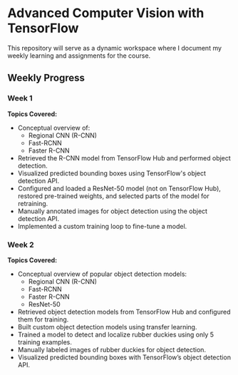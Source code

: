 # Advanced Computer Vision with TensorFlow

This repository will serve as a dynamic workspace where I document my weekly learning and assignments for the course.

## Weekly Progress

### Week 1
**Topics Covered:**
- Conceptual overview of:
  - Regional CNN (R-CNN)
  - Fast-RCNN
  - Faster R-CNN
- Retrieved the R-CNN model from TensorFlow Hub and performed object detection.
- Visualized predicted bounding boxes using TensorFlow's object detection API.
- Configured and loaded a ResNet-50 model (not on TensorFlow Hub), restored pre-trained weights, and selected parts of the model for retraining.
- Manually annotated images for object detection using the object detection API.
- Implemented a custom training loop to fine-tune a model.

### Week 2
**Topics Covered:**
- Conceptual overview of popular object detection models:
  - Regional CNN (R-CNN)
  - Fast-RCNN
  - Faster R-CNN
  - ResNet-50
- Retrieved object detection models from TensorFlow Hub and configured them for training.
- Built custom object detection models using transfer learning.
- Trained a model to detect and localize rubber duckies using only 5 training examples.
- Manually labeled images of rubber duckies for object detection.
- Visualized predicted bounding boxes with TensorFlow’s object detection API.
